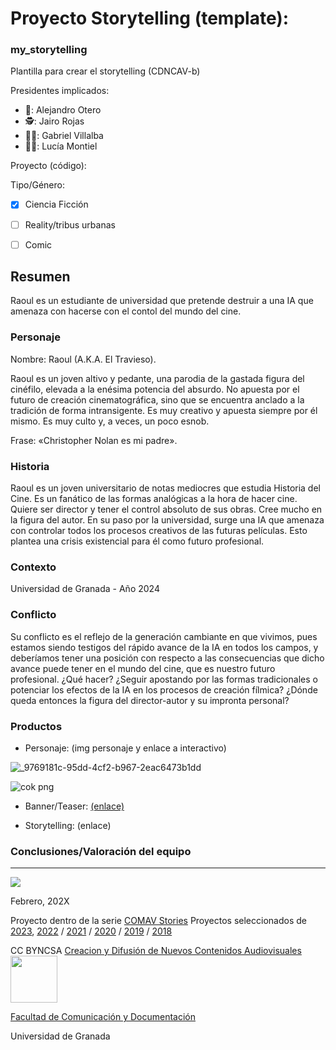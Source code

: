 
# Proyecto Storytelling (template): 
### my_storytelling
Plantilla para crear el storytelling (CDNCAV-b)

Presidentes implicados:  
<!---
Incluir lista de personas del grupo 
Se puede añadir enlace a página personal de github o lo que se quiera...(optativo)
-->

- 🥑: Alejandro Otero
- 🕵️: Jairo Rojas
- 👨‍🦲: Gabriel Villalba
- 🧚‍♀️: Lucía Montiel 


Proyecto (código): 

Tipo/Género:  
- [x] Ciencia Ficción  
- [ ] Reality/tribus urbanas  
- [ ] Comic


## Resumen
Raoul es un estudiante de universidad que pretende destruir a una IA que amenaza con hacerse con el contol del mundo del cine.

### Personaje
Nombre: Raoul (A.K.A. El Travieso).

Raoul es un joven altivo y pedante, una parodia de la gastada figura del cinéfilo, elevada a la enésima potencia del absurdo. No apuesta por el futuro de creación cinematográfica, sino que se encuentra anclado a la tradición de forma intransigente. Es muy creativo y apuesta siempre por él mismo. Es muy culto y, a veces, un poco esnob.

Frase: «Christopher Nolan es mi padre».

### Historia
Raoul es un joven universitario de notas mediocres que estudia Historia del Cine. Es un fanático de las formas analógicas a la hora de hacer cine. Quiere ser director y tener el control absoluto de sus obras. Cree mucho en la figura del autor. En su paso por la universidad, surge una IA que amenaza con controlar todos los procesos creativos de las futuras películas. Esto plantea una crisis existencial para él como futuro profesional.

### Contexto
Universidad de Granada - Año 2024

### Conflicto 
Su conflicto es el reflejo de la generación cambiante en que vivimos, pues estamos siendo testigos del rápido avance de la IA en todos los campos, y deberíamos tener una posición con respecto a las consecuencias que dicho avance puede tener en el mundo del cine, que es nuestro futuro profesional. ¿Qué hacer? ¿Seguir apostando por las formas tradicionales o potenciar los efectos de la IA en los procesos de creación fílmica? ¿Dónde queda entonces la figura del director-autor y su impronta personal?

### Productos

- Personaje: (img personaje y enlace a interactivo) 

![_9769181c-95dd-4cf2-b967-2eac6473b1dd](https://github.com/PresidenteGalactico/my_storytelling/assets/163114182/603dd249-4234-43bf-a97a-0968d9851219)

![cok png](https://github.com/PresidenteGalactico/my_storytelling/assets/163114182/9e60b617-e093-4582-b468-d256291ba731)

- Banner/Teaser:  [(enlace) ](https://cloud.protopie.io/p/c658b25d5d2890e7b91e61c3)


- Storytelling: (enlace) 




### Conclusiones/Valoración del equipo

------
![](https://upload.wikimedia.org/wikipedia/commons/thumb/6/62/CC-BY-SA-Andere_Wikis_%28v%29.svg/200px-CC-BY-SA-Andere_Wikis_%28v%29.svg.png)




<!---
Lista completa de emojis de markDown - https://gist.github.com/rxaviers/7360908) 
-->



Febrero, 202X

Proyecto dentro de la serie [COMAV Stories](https://github.com/mgea/storytelling/blob/master/What_is_a_digital_storytelling.md) 
Proyectos seleccionados de [2023](https://github.com/mgea/storytelling/tree/master/2023), [2022](https://github.com/mgea/storytelling/blob/master/2022/readme.md) / [2021](https://github.com/mgea/storytelling/blob/master/2021/readme.md) / [2020](https://github.com/mgea/storytelling/blob/master/2020/readme.md)  / 
[2019](https://github.com/mgea/storytelling/blob/master/2019/readme.md) / [2018](https://github.com/mgea/storytelling/blob/master/2018/readme.md) 

CC BYNCSA  [Creacion y Difusión de Nuevos Contenidos Audiovisuales](http://utopolis.ugr.es/medialab)
<img src="https://mirrors.creativecommons.org/presskit/buttons/88x31/png/by-nc-sa.png"  width="75" > 

[Facultad de Comunicación y Documentación](http://fcd.ugr.es)

Universidad de Granada
